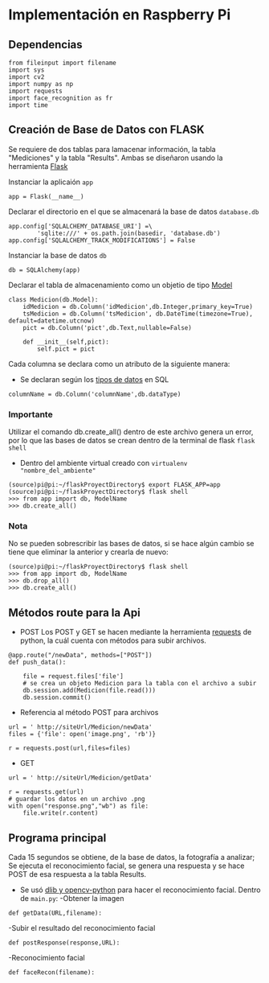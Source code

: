 # Implementación en Raspberry Pi

## Dependencias
```
from fileinput import filename
import sys
import cv2 
import numpy as np 
import requests
import face_recognition as fr
import time
```
## Creación de Base de Datos con FLASK

Se requiere de dos tablas para lamacenar información, la tabla "Mediciones" y la tabla "Results". 
Ambas se diseñaron usando la herramienta [Flask](https://flask.palletsprojects.com/en/2.2.x/)

Instanciar la aplicaión ```app```

```
app = Flask(__name__)
```

Declarar el directorio en el que se almacenará la base de datos ```database.db```

```
app.config['SQLALCHEMY_DATABASE_URI'] =\
        'sqlite:///' + os.path.join(basedir, 'database.db')
app.config['SQLALCHEMY_TRACK_MODIFICATIONS'] = False
```

Instanciar la base de datos ```db```

```
db = SQLAlchemy(app)
```
Declarar el tabla de almacenamiento como un objetio de tipo [Model](https://flask-sqlalchemy.palletsprojects.com/en/2.x/models/)

```
class Medicion(db.Model):
    idMedicion = db.Column('idMedicion',db.Integer,primary_key=True)
    tsMedicion = db.Column('tsMedicion', db.DateTime(timezone=True), default=datetime.utcnow)
    pict = db.Column('pict',db.Text,nullable=False)

    def __init__(self,pict):
        self.pict = pict   
```
Cada columna se declara como un atributo de la siguiente manera:

- Se declaran según los [tipos de datos](https://www.ibm.com/docs/es/iis/11.5?topic=stage-sql-data-types) en SQL

```
columnName = db.Column('columnName',db.dataType)
```
### Importante 
Utilizar el comando db.create_all() dentro de este archivo genera un error, por lo que las bases de datos se crean dentro de la terminal de flask ```flask shell```
- Dentro del ambiente virtual creado con ```virtualenv "nombre_del_ambiente"```
```
(source)pi@pi:~/flaskProyectDirectory$ export FLASK_APP=app 
(source)pi@pi:~/flaskProyectDirectory$ flask shell
>>> from app import db, ModelName
>>> db.create_all()
```
### Nota
No se pueden sobrescribir las bases de datos, si se hace algún cambio se tiene que eliminar la anterior y crearla de nuevo:
```
(source)pi@pi:~/flaskProyectDirectory$ flask shell
>>> from app import db, ModelName
>>> db.drop_all()
>>> db.create_all()
```

## Métodos route para la Api
- POST
Los POST y GET se hacen mediante la herramienta [requests](https://requests.readthedocs.io/en/latest/user/quickstart/#more-complicated-post-requests) de python, la cuál cuenta con métodos para subir archivos.

```
@app.route("/newData", methods=["POST"])
def push_data():
    
    file = request.files['file']
    # se crea un objeto Medicion para la tabla con el archivo a subir
    db.session.add(Medicion(file.read()))
    db.session.commit()
```
- Referencia al método POST para archivos
```
url = ' http://siteUrl/Medicion/newData'
files = {'file': open('image.png', 'rb')}

r = requests.post(url,files=files)
```
- GET
```
url = ' http://siteUrl/Medicion/getData'

r = requests.get(url)
# guardar los datos en un archivo .png
with open("response.png","wb") as file:
	file.write(r.content)
```
## Programa principal 
Cada 15 segundos se obtiene, de la base de datos, la fotografía a analizar; Se ejecuta el reconocimiento facial, se genera una respuesta y se hace POST de 
esa respuesta a la tabla Results. 
- Se usó [dlib y opencv-python](https://gist.github.com/ageitgey/1ac8dbe8572f3f533df6269dab35df65) para hacer el reconocimiento facial.
Dentro de ```main.py```:
-Obtener la imagen
```
def getData(URL,filename):
```
-Subir el resultado del reconocimiento facial
```
def postResponse(response,URL):
```
-Reconocimiento facial
```
def faceRecon(filename):
```

